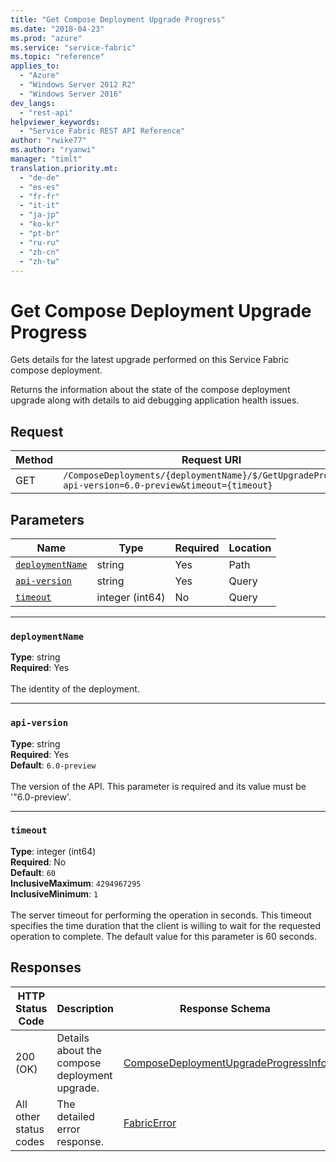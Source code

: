 ```yaml
---
title: "Get Compose Deployment Upgrade Progress"
ms.date: "2018-04-23"
ms.prod: "azure"
ms.service: "service-fabric"
ms.topic: "reference"
applies_to: 
  - "Azure"
  - "Windows Server 2012 R2"
  - "Windows Server 2016"
dev_langs: 
  - "rest-api"
helpviewer_keywords: 
  - "Service Fabric REST API Reference"
author: "rwike77"
ms.author: "ryanwi"
manager: "timlt"
translation.priority.mt: 
  - "de-de"
  - "es-es"
  - "fr-fr"
  - "it-it"
  - "ja-jp"
  - "ko-kr"
  - "pt-br"
  - "ru-ru"
  - "zh-cn"
  - "zh-tw"
---
```

# Get Compose Deployment Upgrade Progress
Gets details for the latest upgrade performed on this Service Fabric compose deployment.

Returns the information about the state of the compose deployment upgrade along with details to aid debugging application health issues.

## Request
| Method | Request URI |
| ------ | ----------- |
| GET | `/ComposeDeployments/{deploymentName}/$/GetUpgradeProgress?api-version=6.0-preview&timeout={timeout}` |


## Parameters
| Name | Type | Required | Location |
| --- | --- | --- | --- |
| [`deploymentName`](#deploymentname) | string | Yes | Path |
| [`api-version`](#api-version) | string | Yes | Query |
| [`timeout`](#timeout) | integer (int64) | No | Query |

____
### `deploymentName`
__Type__: string <br/>
__Required__: Yes<br/>
<br/>
The identity of the deployment.

____
### `api-version`
__Type__: string <br/>
__Required__: Yes<br/>
__Default__: `6.0-preview` <br/>
<br/>
The version of the API. This parameter is required and its value must be '"6.0-preview'.

____
### `timeout`
__Type__: integer (int64) <br/>
__Required__: No<br/>
__Default__: `60` <br/>
__InclusiveMaximum__: `4294967295` <br/>
__InclusiveMinimum__: `1` <br/>
<br/>
The server timeout for performing the operation in seconds. This timeout specifies the time duration that the client is willing to wait for the requested operation to complete. The default value for this parameter is 60 seconds.

## Responses

| HTTP Status Code | Description | Response Schema |
| --- | --- | --- |
| 200 (OK) | Details about the compose deployment upgrade.<br/> | [ComposeDeploymentUpgradeProgressInfo](sfclient-v62-model-composedeploymentupgradeprogressinfo.md) |
| All other status codes | The detailed error response.<br/> | [FabricError](sfclient-v62-model-fabricerror.md) |
